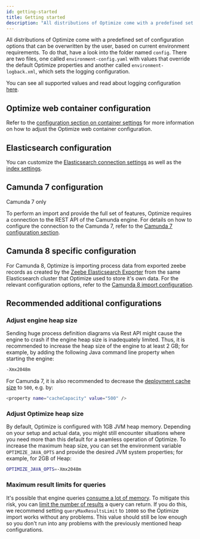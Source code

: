 ```yaml
---
id: getting-started
title: Getting started
description: "All distributions of Optimize come with a predefined set of configuration options that can be overwritten by the user, based on current environment requirements."
---
```


All distributions of Optimize come with a predefined set of configuration options that can be overwritten by the user, based on current environment requirements. To do that, have a look into the folder named `config`. There are two files, one called `environment-config.yaml` with values that override the default Optimize properties and another called `environment-logback.xml`, which sets the logging configuration.

You can see all supported values and read about logging configuration [here](./system-configuration.md).

## Optimize web container configuration

Refer to the [configuration section on container settings](./system-configuration.md) for more information on how to adjust the Optimize web container configuration.

## Elasticsearch configuration

You can customize the [Elasticsearch connection settings](./system-configuration.md#connection-settings) as well as the [index settings](./system-configuration.md#index-settings).

## Camunda 7 configuration

<span class="badge badge--platform">Camunda 7 only</span>

To perform an import and provide the full set of features, Optimize requires a connection to the REST API of the Camunda engine. For details on how to configure the connection to the Camunda 7, refer to the [Camunda 7 configuration section](./system-configuration-platform-7.md).

## Camunda 8 specific configuration

For Camunda 8, Optimize is importing process data from exported zeebe records as created by the [Zeebe Elasticsearch Exporter](https://github.com/camunda/zeebe/tree/main/zeebe/exporters/elasticsearch-exporter) from the same Elasticsearch cluster that Optimize used to store it's own data. For the relevant configuration options, refer to the [Camunda 8 import configuration](./system-configuration-platform-8.md).

## Recommended additional configurations

### Adjust engine heap size

Sending huge process definition diagrams via Rest API might cause the engine to crash if the engine heap size is inadequately limited. Thus, it is recommended to increase the heap size of the engine to at least 2 GB; for example, by adding the following Java command line property when starting the engine:

```bash
-Xmx2048m
```

For Camunda 7, it is also recommended to decrease the [deployment cache size](https://docs.camunda.org/manual/latest/user-guide/process-engine/deployment-cache/#customize-the-maximum-capacity-of-the-cache) to `500`, e.g. by:

```bash
<property name="cacheCapacity" value="500" />
```

### Adjust Optimize heap size

By default, Optimize is configured with 1GB JVM heap memory. Depending on your setup and actual data, you might still encounter situations where you need more than this default for a seamless operation of Optimize. To increase the maximum heap size, you can set the environment variable `OPTIMIZE_JAVA_OPTS` and provide the desired JVM system properties; for example, for 2GB of Heap:

```bash
OPTIMIZE_JAVA_OPTS=-Xmx2048m
```

### Maximum result limits for queries

It's possible that engine queries [consume a lot of memory](https://docs.camunda.org/manual/latest/user-guide/process-engine/process-engine-api/#query-maximum-results-limit). To mitigate this risk, you can [limit the number of results](https://docs.camunda.org/manual/latest/reference/deployment-descriptors/tags/process-engine/#queryMaxResultsLimit) a query can return. If you do this, we recommend setting `queryMaxResultsLimit` to `10000` so the Optimize import works without any problems. This value should still be low enough so you don't run into any problems with the previously mentioned heap configurations.
